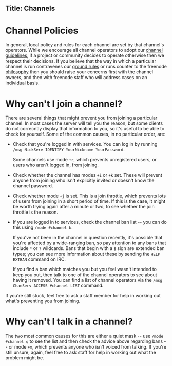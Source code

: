 Title: Channels
---

Channel Policies
================

In general, local policy and rules for each channel are set by that channel's operators. While we encourage all channel operators to adopt our [channel
guidelines](pages/changuide), if a project or community decides to operate otherwise then we respect their decisions. If you believe that the way in which a
particular channel is run contravenes our [ground rules](pages/policies) or runs counter to the freenode [philosophy](pages/philosophy) then you should raise
your concerns first with the channel owners, and then with freenode staff who will address cases on an individual basis.

Why can't I join a channel?
===========================

There are several things that might prevent you from joining a particular channel. In most cases the server will tell you the reason, but some clients do not
correcntly display that information to you, so it's useful to be able to check for yourself. Some of the common causes, in no particular order, are:

* Check that you're logged in with services. You can log in by running `/msg NickServ IDENTIFY YourNickname YourPassword`.

   Some channels use mode `+r`, which prevents unregistered users, or users who aren't logged in, from joining.
* Check whether the channel has modes `+i` or `+k` set. These will prevent anyone from joining who isn't explicitly invited or doesn't know the channel password.
* Check whether mode `+j` is set. This is a join throttle, which prevents lots of users from joining in a short period of time. If this is the case, it might be worth trying again after a minute or two, to see whether the join throttle is the reason.
* If you are logged in to services, check the channel ban list -- you can do this using `/mode #channel b`.

   If you've not been in the channel in question recently, it's possible that you're affected by a wide-ranging ban, so pay attention to any bans that include
   `*` or `?` wildcards. Bans that begin with a `$` sign are extended ban types; you can see more information about these by sending the `HELP EXTBAN` command on IRC.

   If you find a ban which matches you but you feel wasn't intended to keep you out, then talk to one of the channel operators to see about having it removed.
   You can find a list of channel operators via the `/msg ChanServ ACCESS #channel LIST` command.

If you're still stuck, feel free to ask a staff member for help in working out what's preventing you from joining.


Why can't I talk in a channel?
==============================

The two most common causes for this are either a quiet mask -- use `/mode #channel q` to see the list and then check the advice above regarding bans -- or mode
`+m`, which prevents anyone who isn't voiced from talking. If you're still unsure, again, feel free to ask staff for help in working out what the problem might
be.


